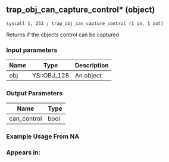 ## trap_obj_can_capture_control* (object)

`syscall 1, 253 ; trap_obj_can_capture_control (1 in, 1 out)`

Returns if the objects control can be captured

### Input parameters
| Name | Type | Description
|------|------|------------
| obj   | YS::OBJ_128   | An object


### Output Parameters
| Name | Type
|------|-----
| can_control   | bool   
### Example Usage From NA



### Appears in:



